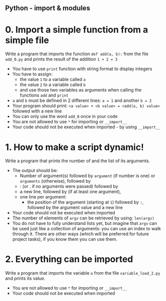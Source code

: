 ## Python - import & modules

# 0. Import a simple function from a simple file
Write a program that imports the function ```def add(a, b):``` from the file ```add_0.py``` and prints the result of the addition ```1 + 2 = 3```

* You have to use ```print``` function with string format to display integers
* You have to assign:
    * the value ```1``` to a variable called ```a```
    * the value ```2``` to a variable called ```b```
    * and use those two variables as arguments when calling the functions ```add``` and ```print```
* ```a``` and ```b``` must be defined in 2 different lines: ```a = 1``` and another ```b = 2```
* Your program should print: ```<a value> + <b value> = <add(a, b) value>``` followed with a new line
* You can only use the word ```add_0``` once in your code
* You are not allowed to use ```*``` for importing or ```__import__```
* Your code should not be executed when imported - by using ```__import__```

# 1. How to make a script dynamic!
Write a program that prints the number of and the list of its arguments.
* The output should be:
    * Number of argument(s) followed by ```argument``` (if number is one) or ```arguments``` (otherwise), followed by
    * : (or . if no arguments were passed) followed by
    * a new line, followed by (if at least one argument),
    * one line per argument:
        * the position of the argument (starting at ```1```) followed by ```:```, followed by the argument value and a new line
* Your code should not be executed when imported
* The number of elements of ```argv``` can be retrieved by using: ```len(argv)```
* You do not have to fully understand lists yet, but imagine that ```argv``` can be used just like a collection of arguments: you can use an index to walk through it. There are other ways (which will be preferred for future project tasks), if you know them you can use them.

# 2. Everything can be imported
Write a program that imports the variable ```a``` from the file ```variable_load_2.py``` and prints its value.
* You are not allowed to use ```*``` for importing or ```__import__```
* Your code should not be executed when imported
